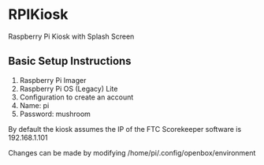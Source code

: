 # RPIKiosk
Raspberry Pi Kiosk with Splash Screen

## Basic Setup Instructions
1. Raspberry Pi Imager
2. Raspberry Pi OS (Legacy) Lite
3. Configuration to create an account
4. Name: pi
5. Password: mushroom

By default the kiosk assumes the IP of the FTC Scorekeeper software is 192.168.1.101

Changes can be made by modifying /home/pi/.config/openbox/environment
